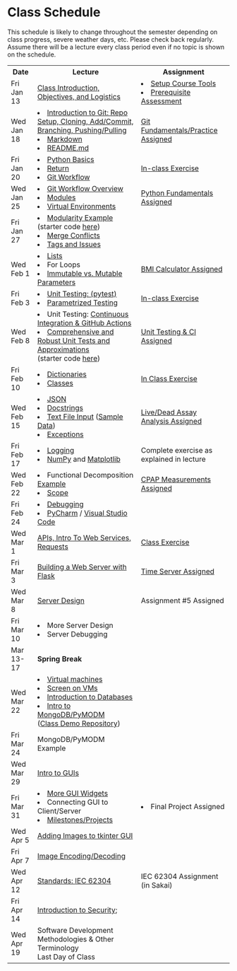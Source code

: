 # Class Schedule

This schedule is likely to change throughout the semester depending on class
progress, severe weather days, etc.  Please check back regularly.  Assume there 
will be a lecture every class period even if no topic is shown on the schedule.

<table>

<tr>
<th>Date</th>
<th>Lecture</th>
<th>Assignment</th>
</tr>

<tr>
<td>Fri Jan 13</td>
    <td><a href="Lectures/Intro_Lecture.md">Class Introduction, Objectives, and Logistics</a></td>
    <td>
      <li><a href="Assignments/01_tool_setup_git_intro.md">Setup Course Tools</a></li>
      <li><a href="Assignments/00_programming_assessment.md">Prerequisite Assessment</a></li>
</td>
</tr>

<tr>
<td>Wed Jan 18</td>
    <td>
      <li><a href="Lectures/intro_to_git.md">Introduction to Git:  Repo Setup, 
      Cloning, Add/Commit, Branching, Pushing/Pulling</a></li>     
      <li><a href="Resources/markdown.md">Markdown</a></li>
      <li><a href="Resources/Git/readme_files.md">README.md</a></li>
    </td>
    <td>
        <a href="Assignments/02_git_fundamentals_practice.md">Git Fundamentals/Practice Assigned</a>
    </td>  
</tr>

<tr>
<td>Fri Jan 20<br></td>
    <td>
        <li><a href="Lectures/python_basics.md">Python Basics</a></li>
        <li><a href="Lectures/return_keyword.md">Return</a></li> 
        <li><a href="Lectures/git_workflow.md">Git Workflow</a></li>
    </td>
    <td>
        <a href="Lectures/git_workflow.md#LDL-Branch">In-class Exercise</a>
    </td>
</tr>

<tr>
<td>Wed Jan 25</td>
    <td>
        <li><a href="Lectures/git_workflow_overview.md">Git Workflow Overview</a></li>
        <li><a href="Lectures/modules.md">Modules</a></li> 
        <li><a href="Lectures/virtual_environments.md">Virtual Environments</a></li> 
    </td>
    <td><a href="Assignments/PythonFundamentalAssignment.md">Python Fundamentals Assigned</a></td>
</tr>

<tr>
<td>Fri Jan 27</td> 
  <td> 
    <li><a href="Lectures/modularity_example.md">Modularity Example</a> (starter code <a href="https://github.com/dward2/modularity_example">here</a>)</li>
    <li><a href="Resources/Git/MergeConflicts.md">Merge Conflicts</a></li>
    <li><a href="Lectures/git_workflow_more.md">Tags and Issues</a></li>
  </td>
  <td></td>
</tr>

<tr>
<td>Wed Feb 1</td>
    <td>
        <li><a href="Lectures/lists.md">Lists</a></li>
        <li>For Loops</li>
        <li><a href="Lectures/parameters.md">Immutable vs. Mutable Parameters</a></li>
    </td>
    <td>
        <a href="Assignments/BMICalculatorAssignment.md">BMI Calculator Assigned</a>
</td>
</tr>

<tr>
<td>Fri Feb 3</td>
    <td>
        <li><a href="Lectures/unit_testing.md">Unit Testing: (pytest)</a></li>
        <li><a href="Lectures/robust_testing.md#testing-multiple-cases-using-parametrized-testing">Parametrized Testing</a></li>
    </td>
    <td><a href = "Lectures/unit_testing.md#exercise">In-class Exercise</a></td>
</tr>

<tr>
<td>Wed Feb 8</td>
    <td>
        <li>Unit Testing: <a href="Lectures/continuous_integration_github_actions.md">Continuous 
    Integration & GitHub Actions</a></li>
    <li><a href="Lectures/robust_testing.md">Comprehensive and Robust Unit Tests and Approximations</a></li>
    (starter code <a href="Lectures/unit_testing_code/weight_entry_starter_code.md">here</a>)
    </td>
    <td>
        <a href="Assignments/UnitTestingCIAssignment.md">Unit Testing & CI Assigned</a></td>
</tr>

<tr>
<td>Fri Feb 10</td>
    <td>
        <li><a href="Lectures/dictionaries.md">Dictionaries</a></li>
        <li><a href="Lectures/classes.md">Classes</a></li>
    </td>
    <td><a href="Lectures/dictionary_class_in_class_exercise.md">In Class Exercise</a></td>
</tr>

<tr>
<td>Wed Feb 15</td>
    <td>
        <li><a href="Lectures/json.md">JSON</a></li>
        <li><a href="Lectures/docstrings.md">Docstrings</a></li>
        <li><a href="Lectures/file_input.md">Text File Input</a> (<a href="Lectures/lecture_files/input_file_input_lecture.txt">Sample Data</a>)</li>
        <li><a href="Lectures/exceptions_active_lecture.md">Exceptions</a></li>
    </td>
    <td>
        <a href="Assignments/Live_Dead_Assay_Analysis">Live/Dead Assay Analysis Assigned</a>
    </td>
</tr>

<tr>
<td>Fri Feb 17</td>
    <td>
        <li><a href="Lectures/logging.md">Logging</a></li>
        <li><a href="Lectures/numpy.md">NumPy</a> and 
        <a href="Lectures/matplotlib.md">Matplotlib</a></li>
    </td>
    <td>Complete exercise as explained in lecture</td>
</tr>

<tr>
<td>Wed Feb 22</td>
    <td>
        <li>Functional Decomposition <a href="Lectures/functional_decomposition_example.md">Example</a></li> 
        <li><a href="Lectures/variable_scope.md">Scope</a></li>
    </td>
    <td>
        <a href="Assignments/CPAP Measurements">CPAP Measurements Assigned</a></td>
</tr>

<tr>
<td>Fri Feb  24</td>
    <td> 
        <!---<a href="Lectures/sphinx.md">Sphinx</a>--->
        <li><a href="Lectures/debugging.md">Debugging</a></li> 
        <li><a href="Resources/PyCharm">PyCharm</a> / <a href="Resources/visual_studio_code.md">Visual Studio Code</a></li>
    </td>
    <td></td>
</tr>

<tr>
<td>Wed Mar 1</td>
    <td> 
        <a href="Lectures/apis_webservices_requests.md">
        APIs, Intro To Web Services, Requests</a>
    </td>
    <td>
        <a href="Lectures/name_server_project.md">Class Exercise</a>
    </td>
</tr>

<tr>
<td>Fri Mar 3</td>
    <td>
        <a href="Lectures/flask_server_setup.md">
           Building a Web Server with Flask</a>
    </td>
    <td>
        <a href="Assignments/time_server_project.md">Time Server Assigned</a> 
    </td>
</tr>

<tr>
<td>Wed Mar 8</td>
<td>
    <a href="Lectures/server_code_design.md">Server Design</a>
</td>
<td>
    Assignment #5 Assigned
    <!---<a href="Assignments/heart_rate_sentinel_server_assignment.md">Heart Rate Sentinel Server Assigned</a>---> 
</td>

<tr>
<td>Fri Mar 10</td>
    <td>
        <li>More Server Design</li>
        <li>Server Debugging</li> 
</td>    
    <td></td>
</tr>

<tr>
<td>Mar 13-17</td>
<td><b>Spring Break</b></td>
<td></td>
</tr>

<tr>
<td>Wed Mar 22</td>
    <td>
        <li><a href="Resources/virtual_machines.md">Virtual machines</a></li>
        <li><a href="Resources/WebServices/screen.md">Screen on VMs</a></li>
        <li><a href="Lectures/databases.md">Introduction to Databases</a></li>
        <li><a href="Lectures/databases.md#mongodb">Intro to MongoDB/PyMODM</a></li>      
      (<a href="https://github.com/dward2/mongo_db_jupyter_example">Class Demo  
        Repository</a>)
    </td>
    <td></td>
</tr>

<tr>
<td>Fri Mar 24</td>
    <td>
      MongoDB/PyMODM Example
    </td>
    <td>
      <!---<a href="Lectures/database_class_work.md">In-Class Project</a>--->
    </td> 
</tr>

<tr>
<td>Wed Mar 29</td>
    <td><a href="Lectures/intro_to_gui.md">Intro to GUIs</a>
    </td>
    <td>
    </td>
</tr>

<tr>
<td>Fri Mar 31</td>
    <td>
        <li><a href="Lectures/intro_to_gui.md#widgets-of-interest">
            More GUI Widgets</a></li>    
        <li>Connecting GUI to Client/Server</li>
        <li><a href="Lectures/github_teams.md">Milestones/Projects</a></li>
    </td>
    <td>
      <li><!---<a href="Assignments/final_image_processor.md">--->Final Project Assigned<!---</a>---></li>
      <!---<li><a href="Lectures/github_teams.md#Final-Project-Planning">Planning for Final Project</a></li>--->
    </td>
</tr>

<tr>
<td>Wed Apr 5</td>
    <td>
        <a href="Resources/tkinter_images.md">Adding Images to tkinter GUI</a>
    </td>
    <td></td>
</tr>

<tr>
<td>Fri Apr 7</td>
    <td>
      <a href="Lectures/image_encoding_decoding.md">Image Encoding/Decoding</a>
    </td>
    <td>
      <!---<a href="Lectures/image_encoding_decoding.md#image-server-api-for-in-class-work">
        In-class Exercise</a>--->
    </td>
</tr>

<tr>
<td>Wed Apr 12</td>
    <td>
      <a href="Resources/standards.md">Standards: </a>
      <a href="https://en.wikipedia.org/wiki/IEC_62304">IEC 62304</a>
    </td>
    <td>
      IEC 62304 Assignment (in Sakai)
    </td>
</tr>

<tr>
<td>Fri Apr 14</td>
    <td>
      <a href="Lectures/intro_to_security.md">Introduction to Security</a>;
    </td>
    <td></td>
</tr>

<tr>
<td>Wed Apr 19</td>
    <td>
        Software Development Methodologies & Other Terminology
        <br>Last Day of Class
    </td>
    <td></td>
</tr>


<!--<a href="Lectures/testing_fixtures_and_other_testing.md">Unit Testing:  Testing Fixtures</a>-->
  

</table>
